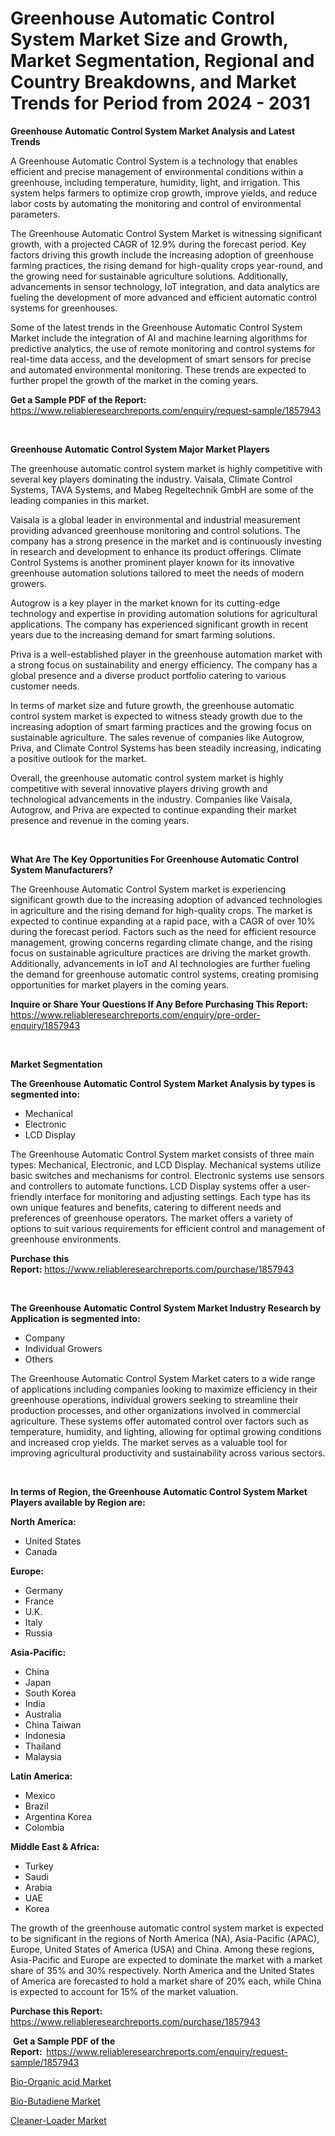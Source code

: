 <p><h1>Greenhouse Automatic Control System Market Size and Growth, Market Segmentation, Regional and Country Breakdowns, and Market Trends for Period from 2024 -  2031</h1></p><p><strong>Greenhouse Automatic Control System Market Analysis and Latest Trends</strong></p>
<p><p>A Greenhouse Automatic Control System is a technology that enables efficient and precise management of environmental conditions within a greenhouse, including temperature, humidity, light, and irrigation. This system helps farmers to optimize crop growth, improve yields, and reduce labor costs by automating the monitoring and control of environmental parameters.</p><p>The Greenhouse Automatic Control System Market is witnessing significant growth, with a projected CAGR of 12.9% during the forecast period. Key factors driving this growth include the increasing adoption of greenhouse farming practices, the rising demand for high-quality crops year-round, and the growing need for sustainable agriculture solutions. Additionally, advancements in sensor technology, IoT integration, and data analytics are fueling the development of more advanced and efficient automatic control systems for greenhouses.</p><p>Some of the latest trends in the Greenhouse Automatic Control System Market include the integration of AI and machine learning algorithms for predictive analytics, the use of remote monitoring and control systems for real-time data access, and the development of smart sensors for precise and automated environmental monitoring. These trends are expected to further propel the growth of the market in the coming years.</p></p>
<p><strong>Get a Sample PDF of the Report:&nbsp;</strong> <a href="https://www.reliableresearchreports.com/enquiry/request-sample/1857943">https://www.reliableresearchreports.com/enquiry/request-sample/1857943</a></p>
<p>&nbsp;</p>
<p><strong>Greenhouse Automatic Control System Major Market Players</strong></p>
<p><p>The greenhouse automatic control system market is highly competitive with several key players dominating the industry. Vaisala, Climate Control Systems, TAVA Systems, and Mabeg Regeltechnik GmbH are some of the leading companies in this market.</p><p>Vaisala is a global leader in environmental and industrial measurement providing advanced greenhouse monitoring and control solutions. The company has a strong presence in the market and is continuously investing in research and development to enhance its product offerings. Climate Control Systems is another prominent player known for its innovative greenhouse automation solutions tailored to meet the needs of modern growers.</p><p>Autogrow is a key player in the market known for its cutting-edge technology and expertise in providing automation solutions for agricultural applications. The company has experienced significant growth in recent years due to the increasing demand for smart farming solutions.</p><p>Priva is a well-established player in the greenhouse automation market with a strong focus on sustainability and energy efficiency. The company has a global presence and a diverse product portfolio catering to various customer needs.</p><p>In terms of market size and future growth, the greenhouse automatic control system market is expected to witness steady growth due to the increasing adoption of smart farming practices and the growing focus on sustainable agriculture. The sales revenue of companies like Autogrow, Priva, and Climate Control Systems has been steadily increasing, indicating a positive outlook for the market.</p><p>Overall, the greenhouse automatic control system market is highly competitive with several innovative players driving growth and technological advancements in the industry. Companies like Vaisala, Autogrow, and Priva are expected to continue expanding their market presence and revenue in the coming years.</p></p>
<p>&nbsp;</p>
<p><strong>What Are The Key Opportunities For Greenhouse Automatic Control System Manufacturers?</strong></p>
<p><p>The Greenhouse Automatic Control System market is experiencing significant growth due to the increasing adoption of advanced technologies in agriculture and the rising demand for high-quality crops. The market is expected to continue expanding at a rapid pace, with a CAGR of over 10% during the forecast period. Factors such as the need for efficient resource management, growing concerns regarding climate change, and the rising focus on sustainable agriculture practices are driving the market growth. Additionally, advancements in IoT and AI technologies are further fueling the demand for greenhouse automatic control systems, creating promising opportunities for market players in the coming years.</p></p>
<p><strong>Inquire or Share Your Questions If Any Before Purchasing This Report:</strong> <a href="https://www.reliableresearchreports.com/enquiry/pre-order-enquiry/1857943">https://www.reliableresearchreports.com/enquiry/pre-order-enquiry/1857943</a></p>
<p>&nbsp;</p>
<p><strong>Market Segmentation</strong></p>
<p><strong>The Greenhouse Automatic Control System Market Analysis by types is segmented into:</strong></p>
<p><ul><li>Mechanical</li><li>Electronic</li><li>LCD Display</li></ul></p>
<p><p>The Greenhouse Automatic Control System market consists of three main types: Mechanical, Electronic, and LCD Display. Mechanical systems utilize basic switches and mechanisms for control. Electronic systems use sensors and controllers to automate functions. LCD Display systems offer a user-friendly interface for monitoring and adjusting settings. Each type has its own unique features and benefits, catering to different needs and preferences of greenhouse operators. The market offers a variety of options to suit various requirements for efficient control and management of greenhouse environments.</p></p>
<p><strong>Purchase this Report:&nbsp;</strong><a href="https://www.reliableresearchreports.com/purchase/1857943">https://www.reliableresearchreports.com/purchase/1857943</a></p>
<p>&nbsp;</p>
<p><strong>The Greenhouse Automatic Control System Market Industry Research by Application is segmented into:</strong></p>
<p><ul><li>Company</li><li>Individual Growers</li><li>Others</li></ul></p>
<p><p>The Greenhouse Automatic Control System Market caters to a wide range of applications including companies looking to maximize efficiency in their greenhouse operations, individual growers seeking to streamline their production processes, and other organizations involved in commercial agriculture. These systems offer automated control over factors such as temperature, humidity, and lighting, allowing for optimal growing conditions and increased crop yields. The market serves as a valuable tool for improving agricultural productivity and sustainability across various sectors.</p></p>
<p>&nbsp;</p>
<p><strong>In terms of Region, the Greenhouse Automatic Control System Market Players available by Region are:</strong></p>
<p>
    <p> <strong> North America: </strong>
        <ul>
            <li>United States</li>
            <li>Canada</li>
        </ul>
        </p> 
    <p> <strong> Europe: </strong>
        <ul>
            <li>Germany</li>
            <li>France</li>
            <li>U.K.</li>
            <li>Italy</li>
            <li>Russia</li>
        </ul>
        </p> 
    <p> <strong> Asia-Pacific: </strong>
        <ul>
            <li>China</li>
            <li>Japan</li>
            <li>South Korea</li>
            <li>India</li>
            <li>Australia</li>
            <li>China Taiwan</li>
            <li>Indonesia</li>
            <li>Thailand</li>
            <li>Malaysia</li>
        </ul>
        </p> 
    <p> <strong> Latin America: </strong>
        <ul>
            <li>Mexico</li>
            <li>Brazil</li>
            <li>Argentina Korea</li>
            <li>Colombia</li>
        </ul>
        </p> 
    <p> <strong> Middle East & Africa: </strong>
        <ul>
            <li>Turkey</li>
            <li>Saudi</li>
            <li>Arabia</li>
            <li>UAE</li>
            <li>Korea</li>
        </ul>
    </p>
    </p>
<p><p>The growth of the greenhouse automatic control system market is expected to be significant in the regions of North America (NA), Asia-Pacific (APAC), Europe, United States of America (USA) and China. Among these regions, Asia-Pacific and Europe are expected to dominate the market with a market share of 35% and 30% respectively. North America and the United States of America are forecasted to hold a market share of 20% each, while China is expected to account for 15% of the market valuation.</p></p>
<p><strong>Purchase this Report: </strong><a href="https://www.reliableresearchreports.com/purchase/1857943">https://www.reliableresearchreports.com/purchase/1857943</a></p>
<p>&nbsp;<strong>Get a Sample PDF of the Report:&nbsp;&nbsp;</strong><a href="https://www.reliableresearchreports.com/enquiry/request-sample/1857943">https://www.reliableresearchreports.com/enquiry/request-sample/1857943</a></p>
<p><strong></strong></p>
<p><p><a href="https://view.publitas.com/reportprime-1/bio-organic-acid-market-size-and-examines-its-market-scope-with-a-primary-focus-on-growth-opportunities-and-forecasted-trends-spanning-from-2024-to-2031/">Bio-Organic acid Market</a></p><p><a href="https://view.publitas.com/reportprime-1/bio-butadiene-market-research-report-provides-critical-insights-that-can-help-shape-business-development-and-investment-strategies/">Bio-Butadiene Market</a></p><p><a href="https://github.com/kosella/Market-Research-Report-List-2/blob/main/cleaner-loader-market.md">Cleaner-Loader Market</a></p></p>